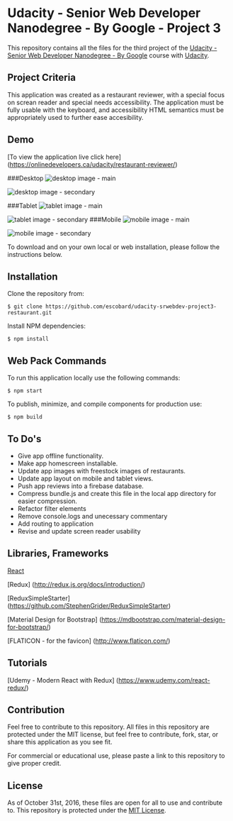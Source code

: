 # Udacity - Senior Web Developer Nanodegree - By Google - Project 3

This repository contains all the files for the third project of the [Udacity - Senior Web Developer Nanodegree - By Google](https://www.udacity.com/course/senior-web-developer-nanodegree-by-google--nd802) course with [Udacity](https://www.udacity.com/). 

## Project Criteria
This application was created as a restaurant reviewer, with a special focus on screan reader and special needs accessibility. The application must be fully usable with the keyboard, and accessibility HTML semantics must be appropriately used to further ease accesibility.

## Demo

[To view the application live click here] (https://onlinedevelopers.ca/udacity/restaurant-reviewer/)

###Desktop
![desktop image - main](https://onlinedevelopers.ca/udacity/restaurant-reviewer/img/read-me/Udacity-project-3-demo-1.jpg)

![desktop image - secondary](https://onlinedevelopers.ca/udacity/restaurant-reviewer/img/read-me/Udacity-project-3-demo-1-1.jpg)

###Tablet
![tablet image - main](https://onlinedevelopers.ca/udacity/restaurant-reviewer/img/read-me/Udacity-project-3-demo-2.jpg)

![tablet image - secondary](https://onlinedevelopers.ca/udacity/restaurant-reviewer/img/read-me/Udacity-project-3-demo-2-2.jpg)
###Mobile
![mobile image - main](https://onlinedevelopers.ca/udacity/restaurant-reviewer/img/read-me/Udacity-project-3-demo-3.jpg)

![mobile image - secondary](https://onlinedevelopers.ca/udacity/restaurant-reviewer/img/read-me/Udacity-project-3-demo-3-3.jpg)

To download and on your own local or web installation, please follow the instructions below.

## Installation

Clone the repository from: 
```
$ git clone https://github.com/escobard/udacity-srwebdev-project3-restaurant.git
```

Install NPM dependencies:
```
$ npm install
```

## Web Pack Commands

To run this application locally use the following commands:

```
$ npm start
```

To publish, minimize, and compile components for production use:

```
$ npm build
```

## To Do's
- Give app offline functionality.
- Make app homescreen installable.
- Update app images with freestock images of restaurants.
- Update app layout on mobile and tablet views.
- Push app reviews into a firebase database.
- Compress bundle.js and create this file in the local app directory for easier compression.
- Refactor filter elements
- Remove console.logs and unecessary commentary
- Add routing to application
- Revise and update screen reader usability
## Libraries, Frameworks

[React](https://facebook.github.io/react/)

[Redux] (http://redux.js.org/docs/introduction/)

[ReduxSimpleStarter] (https://github.com/StephenGrider/ReduxSimpleStarter)

[Material Design for Bootstrap] (https://mdbootstrap.com/material-design-for-bootstrap/)

[FLATICON - for the favicon] (http://www.flaticon.com/)

##  Tutorials

[Udemy - Modern React with Redux] (https://www.udemy.com/react-redux/)


## Contribution

Feel free to contribute to this repository. All files in this repository are protected under the MIT license, but feel free to contribute, fork, star, or share this application as you see fit.

For commercial or educational use, please paste a link to this repository to give proper credit.

## License
As of October 31st, 2016, these files are open for all to use and contribute to. This repository is protected under the [MIT License](http://choosealicense.com/licenses/mit/).